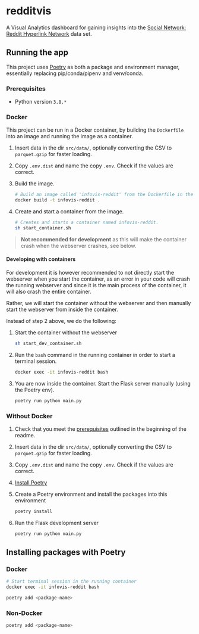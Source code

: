 # redditvis

A Visual Analytics dashboard for gaining insights into the [Social Network: Reddit Hyperlink Network](https://snap.stanford.edu/data/soc-RedditHyperlinks.html) data set.

## Running the app

This project uses [Poetry](https://python-poetry.org/) as both a package and environment manager, essentially replacing pip/conda/pipenv and venv/conda.

### Prerequisites

- Python version `3.8.*`

### Docker

This project can be run in a Docker container, by building the `Dockerfile` into an image and running the image as a container.

1. Insert data in the dir `src/data/`, optionally converting the CSV to `parquet.gzip` for faster loading.

1. Copy `.env.dist` and name the copy `.env`. Check if the values are correct.

1. Build the image.

    ```bash
    # Build an image called 'infovis-reddit' from the Dockerfile in the current directory '.'
    docker build -t infovis-reddit . 
    ```
1. Create and start a container from the image.

    ```bash
    # Creates and starts a container named infovis-reddit.
    sh start_container.sh
    ```

> **Not recommended for development** as this will make the container crash when the webserver crashes, see below.

#### Developing with containers

For development it is however recommended to not directly start the webserver when you start the container, as an error in your code will crash the running webserver and since it is the main process of the container, it will also crash the entire container. 

Rather, we will start the container without the webserver and then manually start the webserver from inside the container.

Instead of step 2 above, we do the following:

1. Start the container without the webserver
   
    ```bash
    sh start_dev_container.sh
    ```

1. Run the `bash` command in the running container in order to start a terminal session.

    ```bash
    docker exec -it infovis-reddit bash
    ```

1. You are now inside the container. Start the Flask server manually (using the Poetry env).

    ```bash
    poetry run python main.py
    ```

### Without Docker

1. Check that you meet the [prerequisites](#prerequisites) outlined in the beginning of the readme.
1. Insert data in the dir `src/data/`, optionally converting the CSV to `parquet.gzip` for faster loading.
1. Copy `.env.dist` and name the copy `.env`. Check if the values are correct.
1. [Install Poetry](https://python-poetry.org/docs/#installation)
1. Create a Poetry environment and install the packages into this environment

    ```bash
    poetry install
    ```

1. Run the Flask development server

    ```bash
    poetry run python main.py
    ```

## Installing packages with Poetry

### Docker

```bash
# Start terminal session in the running container
docker exec -it infovis-reddit bash

poetry add <package-name>
```

### Non-Docker

```bash
poetry add <package-name>
```
